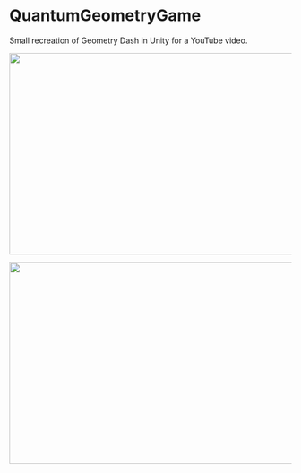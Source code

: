 # QuantumGeometryGame
Small recreation of Geometry Dash in Unity for a YouTube video.

<p align="center">
  <img width="640" height="360" src="">
</p>

<p align="center">
  <img width="640" height="360" src="">
</p>